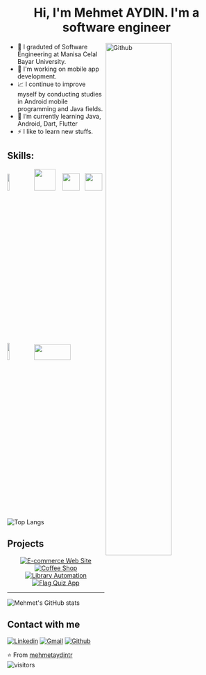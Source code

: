<h1 align="center">Hi, I'm Mehmet AYDIN. I'm a software engineer</h1>

<a href="https://github.com/mehmetaydintr">
    <img width="55%" align="right" alt="Github" src="https://raw.githubusercontent.com/onimur/.github/master/.resources/git-header.svg" />
</a>

+ 💼 I graduted of Software Engineering at Manisa Celal Bayar University.
+ 📱 I'm working on mobile app development.
+ 📈 I continue to improve myself by conducting studies in Android mobile programming and Java fields.
+ 🌱 I’m currently learning Java, Android, Dart, Flutter
+ ⚡ I like to learn new stuffs.

## Skills:  

<p>
  <div>
    <img width="10%" src="https://www.vectorlogo.zone/logos/java/java-ar21.svg">
  	&nbsp;
  	<img src="https://2.bp.blogspot.com/-tzm1twY_ENM/XlCRuI0ZkRI/AAAAAAAAOso/BmNOUANXWxwc5vwslNw3WpjrDlgs9PuwQCLcBGAsYHQ/s1600/pasted%2Bimage%2B0.png" width="49" height="50">
  	&nbsp;&nbsp;
  	<img src="https://visualstudio.microsoft.com/wp-content/uploads/2019/02/VSWinIcon_100x.png" width="40" height="40">
    &nbsp;
  	<img src="https://seeklogo.com/images/C/c-sharp-c-logo-02F17714BA-seeklogo.com.png" width="40" height="40">
    <img width="10%" src="https://www.vectorlogo.zone/logos/firebase/firebase-ar21.svg">
    &nbsp;
  	<img src="https://upload.wikimedia.org/wikipedia/commons/thumb/e/e0/Git-logo.svg/800px-Git-logo.svg.png" width="84" height="36">		
  	&nbsp;&nbsp;
  </div>    
</p>


![Top Langs](https://github-readme-stats.vercel.app/api/top-langs/?username=mehmetaydintr&layout=compact&exclude_repo=Atay_Bank,E_Ticaret_Sitesi&langs_count=8)     


## Projects
<p align="center">
  <a href="https://github.com/mehmetaydintr/E_Ticaret_Sitesi"><img title="E-commerce Web Site" src="https://github-readme-stats.vercel.app/api/pin/?username=mehmetaydintr&repo=E_Ticaret_Sitesi&theme=material-palenight"></a>
  <a href="https://github.com/mehmetaydintr/CoffeeShop"><img title="Coffee Shop" src="https://github-readme-stats.vercel.app/api/pin/?username=mehmetaydintr&repo=CoffeeShop&theme=material-palenight"></a>
  <a href="https://github.com/mehmetaydintr/Kutuphane_Otomasyonu_2"><img title="Library Automation" src="https://github-readme-stats.vercel.app/api/pin/?username=mehmetaydintr&repo=Kutuphane_Otomasyonu_2&theme=material-palenight"></a>
   <a href="https://github.com/mehmetaydintr/Bayrak_Quiz_App"><img title="Flag Quiz App" src="https://github-readme-stats.vercel.app/api/pin/?username=mehmetaydintr&repo=Bayrak_Quiz_App&theme=material-palenight"></a>
</p>

---

![Mehmet's GitHub stats](https://github-readme-stats.vercel.app/api?username=mehmetaydintr&show_icons=true&theme=tokyonight&hide=contribs)

## Contact with me
[![Linkedin](https://img.shields.io/badge/LinkedIn-0077B5?style=for-the-badge&logo=linkedin&logoColor=white)](https://www.linkedin.com/in/mehmetaydintr/)
[![Gmail](https://img.shields.io/badge/Gmail-D14836?style=for-the-badge&logo=gmail&logoColor=white)](mailto:maydn05@gmail.com)
[![Github](https://img.shields.io/badge/GitHub-100000?style=for-the-badge&logo=github&logoColor=white)](https://github.com/mehmetaydintr)

⭐️ From [mehmetaydintr](https://github.com/mehmetaydintr) &nbsp;&nbsp;&nbsp;&nbsp; <img align="center" alt="visitors" src="https://visitor-badge.glitch.me/badge?page_id=mehmetaydintr-github-profile" />

